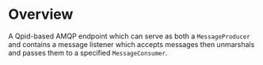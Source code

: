 
Overview
========

A Qpid-based AMQP endpoint which can serve as both a `MessageProducer` and
contains a message listener which accepts messages then unmarshals and
passes them to a specified `MessageConsumer`.

